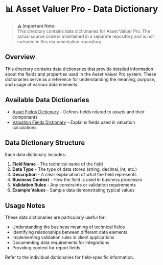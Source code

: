 # 📊 Asset Valuer Pro - Data Dictionary

> **⚠️ Important Note:**  
> This directory contains data dictionaries for Asset Valuer Pro. The actual source code is maintained in a separate repository and is not included in this documentation repository.

## Overview

This directory contains data dictionaries that provide detailed information about the fields and properties used in the Asset Valuer Pro system. These dictionaries serve as a reference for understanding the meaning, purpose, and usage of various data elements.

## Available Data Dictionaries

- [Asset Fields Dictionary](Asset_Fields_Dictionary.md) - Defines fields related to assets and their components
- [Valuation Fields Dictionary](Valuation_Fields_Dictionary.md) - Explains fields used in valuation calculations

## Data Dictionary Structure

Each data dictionary includes:

1. **Field Name** - The technical name of the field
2. **Data Type** - The type of data stored (string, decimal, int, etc.)
3. **Description** - A clear explanation of what the field represents
4. **Business Context** - How the field is used in business processes
5. **Validation Rules** - Any constraints or validation requirements
6. **Example Values** - Sample data demonstrating typical values

## Usage Notes

These data dictionaries are particularly useful for:

- Understanding the business meaning of technical fields
- Identifying relationships between different data elements
- Implementing validation rules in client applications
- Documenting data requirements for integrations
- Providing context for report fields

Refer to the individual dictionaries for field-specific information.

